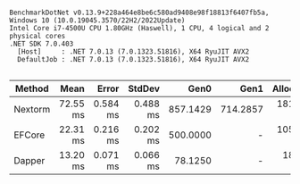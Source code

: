 ```

BenchmarkDotNet v0.13.9+228a464e8be6c580ad9408e98f18813f6407fb5a, Windows 10 (10.0.19045.3570/22H2/2022Update)
Intel Core i7-4500U CPU 1.80GHz (Haswell), 1 CPU, 4 logical and 2 physical cores
.NET SDK 7.0.403
  [Host]     : .NET 7.0.13 (7.0.1323.51816), X64 RyuJIT AVX2
  DefaultJob : .NET 7.0.13 (7.0.1323.51816), X64 RyuJIT AVX2


```
| Method  | Mean     | Error    | StdDev   | Gen0     | Gen1     | Allocated  |
|-------- |---------:|---------:|---------:|---------:|---------:|-----------:|
| Nextorm | 72.55 ms | 0.584 ms | 0.488 ms | 857.1429 | 714.2857 | 1812.87 KB |
| EFCore  | 22.31 ms | 0.216 ms | 0.202 ms | 500.0000 |        - | 1059.04 KB |
| Dapper  | 13.20 ms | 0.071 ms | 0.066 ms |  78.1250 |        - |  188.92 KB |
